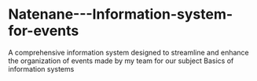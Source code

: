 # Natenane---Information-system-for-events
A comprehensive information system designed to streamline and enhance the organization of events made by my team for our subject Basics of information systems
